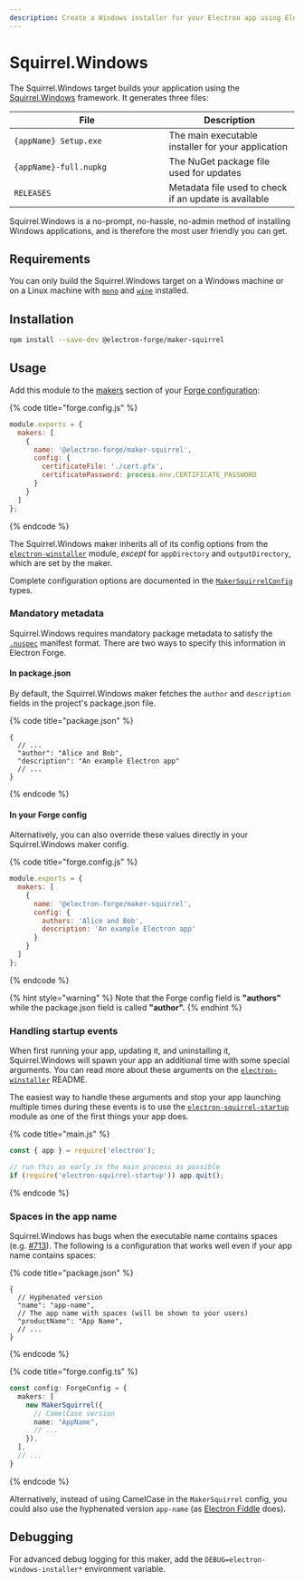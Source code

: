 ```yaml
---
description: Create a Windows installer for your Electron app using Electron Forge.
---
```


# Squirrel.Windows

The Squirrel.Windows target builds your application using the [Squirrel.Windows](https://github.com/Squirrel/Squirrel.Windows) framework. It generates three files:

<table><thead><tr><th width="258">File</th><th>Description</th></tr></thead><tbody><tr><td><code>{appName} Setup.exe</code></td><td>The main executable installer for your application</td></tr><tr><td><code>{appName}-full.nupkg</code></td><td>The NuGet package file used for updates</td></tr><tr><td><code>RELEASES</code></td><td>Metadata file used to check if an update is available</td></tr></tbody></table>

Squirrel.Windows is a no-prompt, no-hassle, no-admin method of installing Windows applications, and is therefore the most user friendly you can get.

## Requirements

You can only build the Squirrel.Windows target on a Windows machine or on a Linux machine with [`mono`](https://www.mono-project.com/) and [`wine`](https://www.winehq.org/) installed.

## Installation

```bash
npm install --save-dev @electron-forge/maker-squirrel
```

## Usage

Add this module to the [makers](./) section of your [Forge configuration](../configuration.md):

{% code title="forge.config.js" %}
```javascript
module.exports = {
  makers: [
    {
      name: '@electron-forge/maker-squirrel',
      config: {
        certificateFile: './cert.pfx',
        certificatePassword: process.env.CERTIFICATE_PASSWORD
      }
    }
  ]
};
```
{% endcode %}

The Squirrel.Windows maker inherits all of its config options from the [`electron-winstaller`](https://github.com/electron/windows-installer) module, _except_ for `appDirectory` and `outputDirectory`, which are set by the maker.

Complete configuration options are documented in the [`MakerSquirrelConfig`](https://js.electronforge.io/modules/\_electron\_forge\_maker\_squirrel.html#MakerSquirrelConfig) types.

### Mandatory metadata

Squirrel.Windows requires mandatory package metadata to satisfy the [`.nuspec`](https://learn.microsoft.com/en-us/nuget/reference/nuspec) manifest format. There are two ways to specify this information in Electron Forge.

#### In package.json

By default, the Squirrel.Windows maker fetches the `author` and `description` fields in the project's package.json file.

{% code title="package.json" %}
```jsonc
{
  // ...
  "author": "Alice and Bob",
  "description": "An example Electron app"
  // ...
}
```
{% endcode %}

#### In your Forge config

Alternatively, you can also override these values directly in your Squirrel.Windows maker config.

{% code title="forge.config.js" %}
```javascript
module.exports = {
  makers: [
    {
      name: '@electron-forge/maker-squirrel',
      config: {
        authors: 'Alice and Bob',
        description: 'An example Electron app'
      }
    }
  ]
};
```
{% endcode %}

{% hint style="warning" %}
Note that the Forge config field is **"authors"** while the package.json field is called **"author".**
{% endhint %}

### Handling startup events

When first running your app, updating it, and uninstalling it, Squirrel.Windows will spawn your app an additional time with some special arguments. You can read more about these arguments on the [`electron-winstaller`](https://github.com/electron/windows-installer) README.

The easiest way to handle these arguments and stop your app launching multiple times during these events is to use the [`electron-squirrel-startup`](https://github.com/mongodb-js/electron-squirrel-startup) module as one of the first things your app does.

{% code title="main.js" %}
```javascript
const { app } = require('electron');

// run this as early in the main process as possible
if (require('electron-squirrel-startup')) app.quit();
```
{% endcode %}

### Spaces in the app name

Squirrel.Windows has bugs when the executable name contains spaces (e.g. [#713](https://github.com/Squirrel/Squirrel.Windows/issues/713)). The following is a configuration that works well even if your app name contains spaces:

{% code title="package.json" %}
```json5
{
  // Hyphenated version
  "name": "app-name",
  // The app name with spaces (will be shown to your users)
  "productName": "App Name",
  // ...
}
```
{% endcode %}

{% code title="forge.config.ts" %}
```typescript
const config: ForgeConfig = {
  makers: [
    new MakerSquirrel({
      // CamelCase version
      name: "AppName",
      // ...
    }),
  ],
  // ...
}
```
{% endcode %}

Alternatively, instead of using CamelCase in the `MakerSquirrel` config, you could also use the hyphenated version `app-name` (as [Electron Fiddle](https://github.com/electron/fiddle) does).

## Debugging

For advanced debug logging for this maker, add the `DEBUG=electron-windows-installer*` environment variable.
